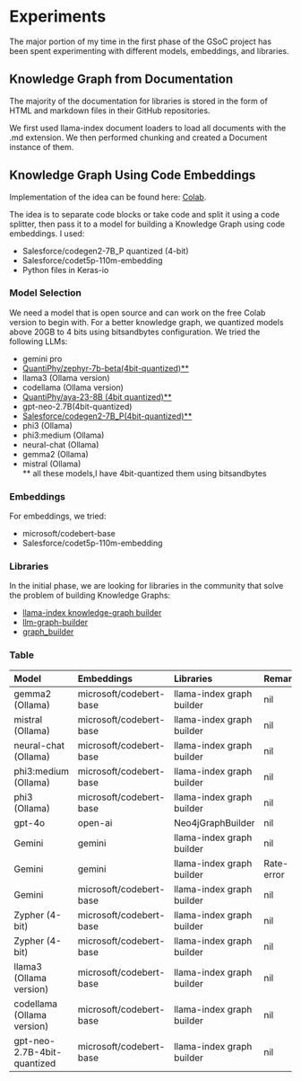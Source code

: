 # Experiments

The major portion of my time in the first phase of the GSoC project has been spent experimenting with different models, embeddings, and libraries.

## Knowledge Graph from Documentation

The majority of the documentation for libraries is stored in the form of HTML and markdown files in their GitHub repositories.

We first used llama-index document loaders to load all documents with the .md extension. We then performed chunking and created a Document instance of them.

## Knowledge Graph Using Code Embeddings

Implementation of the idea can be found here: [Colab](https://colab.research.google.com/drive/1uguR76SeMAukN4uAhKuXU_ja8Ik0s8Wj#scrollTo=CUgtX5D1Tl_x).

The idea is to separate code blocks or take code and split it using a code splitter, then pass it to a model for building a Knowledge Graph using code embeddings. I used:
- Salesforce/codegen2-7B_P quantized (4-bit)
- Salesforce/codet5p-110m-embedding
- Python files in Keras-io

### Model Selection

We need a model that is open source and can work on the free Colab version to begin with. For a better knowledge graph, we quantized models above 20GB to 4 bits using bitsandbytes configuration. We tried the following LLMs:
- gemini pro
- [QuantiPhy/zephyr-7b-beta(4bit-quantized)**](https://huggingface.co/QuantiPhy/zephyr-7b-beta-4bit-quantized)
- llama3 (Ollama version)
- codellama (Ollama version)
- [QuantiPhy/aya-23-8B (4bit quantized)**](https://huggingface.co/QuantiPhy/aya-23-8B-4bq)
- gpt-neo-2.7B(4bit-quantized)
- [Salesforce/codegen2-7B_P(4bit-quantized)**](https://huggingface.co/QuantiPhy/Salesforce_codegen2-7B_P)
- phi3 (Ollama)
- phi3:medium (Ollama)
- neural-chat (Ollama)
- gemma2 (Ollama)
- mistral (Ollama)   
** all these models,I have 4bit-quantized them using bitsandbytes
### Embeddings

For embeddings, we tried:
- microsoft/codebert-base
- Salesforce/codet5p-110m-embedding

### Libraries

In the initial phase, we are looking for libraries in the community that solve the problem of building Knowledge Graphs:
- [llama-index knowledge-graph builder](https://github.com/run-llama/llama_index/tree/main/llama-index-core/llama_index/core/indices/knowledge_graph)
- [llm-graph-builder](https://github.com/neo4j-labs/llm-graph-builder)
- [graph_builder](https://github.com/sarthakrastogi/graph-rag)

### Table

| Model                       | Embeddings           | Libraries                  | Remarks     | Documents                | Artifacts                                                                                                                                 |
|:----------------------------|:---------------------|:---------------------------|:------------|:-------------------------|:------------------------------------------------------------------------------------------------------------------------------------------|
| gemma2 (Ollama)             | microsoft/codebert-base | llama-index graph builder | nil         | [keras-io](https://github.com/keras-team/keras-io/tree/master/templates) | [viz](artifacts/gemma2/Graph_visualization_gemma2_mscb.html)<br/>[index](artifacts/gemma2/gemma2graphIndex.pkl)                          |
| mistral (Ollama)            | microsoft/codebert-base | llama-index graph builder | nil         | [keras-io](https://github.com/keras-team/keras-io/tree/master/templates) | [viz](artifacts/mistral/Graph_visualization_mistral_mscb.html)<br/>[index](artifacts/mistral/mistralgraphIndex.pkl)                      |
| neural-chat (Ollama)        | microsoft/codebert-base | llama-index graph builder | nil         | [keras-io](https://github.com/keras-team/keras-io/tree/master/templates) | [viz](artifacts/neural_chat/Graph_visualization_neuralchat_mscb.html)<br/>[index](artifacts/neural_chat/graphIndex_neuralchat_mscb.pkl)  |
| phi3:medium (Ollama)        | microsoft/codebert-base | llama-index graph builder | nil         | [keras-io](https://github.com/keras-team/keras-io/tree/master/templates) | [viz](artifacts/phi3-med/Graph_visualization_phi3-med_mscb.html)<br/>[index](artifacts/phi3-med/graphIndex_phi3_medium_mscb.pkl)         |
| phi3 (Ollama)               | microsoft/codebert-base | llama-index graph builder | nil         | [keras-io](https://github.com/keras-team/keras-io/tree/master/templates) | [viz](artifacts/phi3/Graph_visualization_phi3_mscb.html)<br/>[index](artifacts/phi3/graphIndex_phi3_mscb.pkl)                            |
| gpt-4o                      | open-ai              | Neo4jGraphBuilder          | nil         | [keras-io](https://github.com/keras-team/keras-io/tree/master/templates) |                                                                                                                                          |
| Gemini                      | gemini               | llama-index graph builder | nil         | [keras-nlp](https://github.com/keras-team/keras-io/blob/master/templates/keras_nlp/index.md) | [viz](artifacts/vizualization/ex1.html)                                                                                                   |
| Gemini                      | gemini               | llama-index graph builder | Rate-error  | [keras-io](https://github.com/keras-team/keras-io/tree/master/templates) |                                                                                                                                          |
| Gemini                      | microsoft/codebert-base | llama-index graph builder | nil         | [keras-nlp](https://github.com/keras-team/keras-io/blob/master/templates/keras_nlp/index.md) | [viz](artifacts/vizualization/gem_mcode_k_nlp.html)                                                                                       |
| Zypher (4-bit)              | microsoft/codebert-base | llama-index graph builder | nil         | [keras-nlp](https://github.com/keras-team/keras-io/blob/master/templates/keras_nlp/index.md) | [viz](artifacts/vizualization/zy_knlp.html)                                                                                              |
| Zypher (4-bit)              | microsoft/codebert-base | llama-index graph builder | nil         | [keras-io](https://github.com/keras-team/keras-io/tree/master/templates) | [viz](artifacts/vizualization/examp.html)                                                                                                |
| llama3 (Ollama version)     | microsoft/codebert-base | llama-index graph builder | nil         | [keras-nlp](https://github.com/keras-team/keras-io/blob/master/templates/keras_nlp/index.md) | [viz](artifacts/vizualization/Graph_visualization.html)                                                                                  |
| codellama (Ollama version)  | microsoft/codebert-base | llama-index graph builder | nil         | [keras-nlp](https://github.com/keras-team/keras-io/blob/master/templates/keras_nlp/index.md) | [viz](artifacts/vizualization/code_1.html)                                                                                               |
| gpt-neo-2.7B-4bit-quantized | microsoft/codebert-base | llama-index graph builder | nil         | [keras-nlp](https://github.com/keras-team/keras-io/blob/master/templates/keras_nlp/index.md) | [viz](artifacts/vizualization/graph_gpt3-neo.html) 